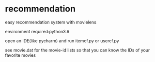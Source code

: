 # recommendation
easy recommendation system with movielens

environment required:python3.6

open an IDE(like pycharm)  and run itemcf.py or usercf.py

see movie.dat for the movie-id lists so that you can know the IDs of your favorite movies
